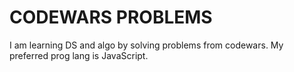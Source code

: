 # CODEWARS PROBLEMS

I am learning DS and algo by solving problems from codewars. My preferred prog lang is JavaScript.
